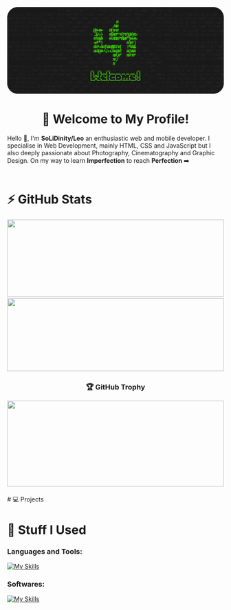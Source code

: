 <img src="https://github.com/SoLiDinity/SoLiDinity/blob/main/images/WELKOMEN.png" />                    

<h1 align="center">👋 Welcome to My Profile!</h1>  

Hello 👋, I'm **SoLiDinity/Leo** an enthusiastic web and mobile developer. I specialise in Web Development, mainly HTML, CSS and JavaScript but I also deeply passionate about Photography, Cinematography and Graphic Design. On my way to learn **Imperfection** to reach **Perfection** ➡️
<br>
<br>

# ⚡ GitHub Stats
<a href="https://github.com/SoLiDinity">
  <img width="100%" height="180em" src="https://github-readme-stats.vercel.app/api?username=SoLiDinity&show_icons=true&theme=dark&border_radius=20&icon_color=C3EB00&title_color=42f404&text_color=ffffff">
  <img width="100%" height="170em" src="https://github-readme-streak-stats.herokuapp.com?user=SoLiDinity&theme=dark&border_radius=20&mode=weekly&fire=C3EB00&ring=42F404&currStreakLabel=C3EB00&sideLabels=42F404">
</a>

<h3 align="center">🏆 GitHub Trophy</h3>
<img width="100%" height="200em" src="https://github-profile-trophy.vercel.app/?username=SoLiDinity&theme=onedark&row=2">


<br>
<br>
# 💻 Projects


# 🧰 Stuff I Used
### Languages and Tools:
[![My Skills](https://skillicons.dev/icons?i=html,css,js,php,dart,mysql,wordpress,flutter)](https://skillicons.dev)
<br>
### Softwares:
[![My Skills](https://skillicons.dev/icons?i=vscode,figma,ai,pr,ae)](https://skillicons.dev)
<br>
                                          
